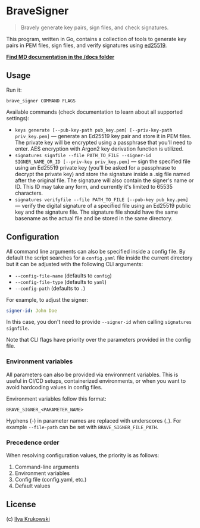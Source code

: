 # BraveSigner

> Bravely generate key pairs, sign files, and check signatures.

This program, written in Go, contains a collection of tools to generate key pairs in PEM files, sign files, and verify signatures using [ed25519](https://ed25519.cr.yp.to/).

**[Find MD documentation in the /docs folder](./docs/brave_signer.md)**

## Usage

Run it:

```
brave_signer COMMAND FLAGS
```

Available commands (check documentation to learn about all supported settings):

* `keys generate [--pub-key-path pub_key.pem] [--priv-key-path priv_key.pem]` — generate an Ed25519 key pair and store it in PEM files. The private key will be encrypted using a passphrase that you'll need to enter. AES encryption with Argon2 key derivation function is utilized.
* `signatures signfile --file PATH_TO_FILE --signer-id SIGNER_NAME_OR_ID [--priv-key priv_key.pem]` — sign the specified file using an Ed25519 private key (you'll be asked for a passphrase to decrypt the private key) and store the signature inside a .sig file named after the original file. The signature will also contain the signer's name or ID. This ID may take any form, and currently it's limited to 65535 characters.
* `signatures verifyfile --file PATH_TO_FILE [--pub-key pub_key.pem]` — verify the digital signature of a specified file using an Ed25519 public key and the signature file. The signature file should have the same basename as the actual file and be stored in the same directory.

## Configuration

All command line arguments can also be specified inside a config file. By default the script searches for a `config.yaml` file inside the current directory but it can be adjusted with the following CLI arguments:

* `--config-file-name` (defaults to `config`)
* `--config-file-type` (defaults to `yaml`)
* `--config-path` (defaults to `.`)

For example, to adjust the signer:

```yaml
signer-id: John Doe
```

In this case, you don't need to provide `--signer-id` when calling `signatures signfile`.

Note that CLI flags have priority over the parameters provided in the config file.

### Environment variables

All parameters can also be provided via environment variables. This is useful in CI/CD setups, containerized environments, or when you want to avoid hardcoding values in config files.

Environment variables follow this format:

```
BRAVE_SIGNER_<PARAMETER_NAME>
```

Hyphens (-) in parameter names are replaced with underscores (_). For example `--file-path` can be set with `BRAVE_SIGNER_FILE_PATH`.

### Precedence order

When resolving configuration values, the priority is as follows:

1. Command-line arguments
2. Environment variables
3. Config file (config.yaml, etc.)
4. Default values

## License

(c) [Ilya Krukowski](https://bodrovis.tech)
